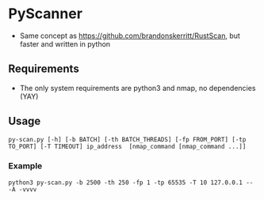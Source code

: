 # PyScanner
* Same concept as https://github.com/brandonskerritt/RustScan, but faster and written in python

## Requirements
* The only system requirements are python3 and nmap, no dependencies (YAY)
## Usage
`py-scan.py [-h] [-b BATCH] [-th BATCH_THREADS] [-fp FROM_PORT] [-tp TO_PORT] [-T TIMEOUT] ip_address  [nmap_command [nmap_command ...]]`
### Example
`python3 py-scan.py -b 2500 -th 250 -fp 1 -tp 65535 -T 10 127.0.0.1 -- -A -vvvv`